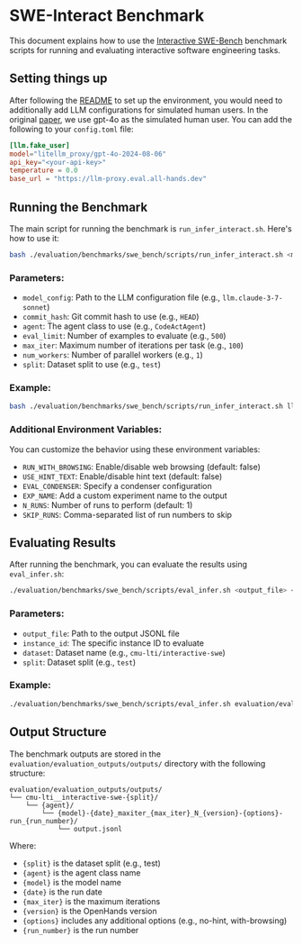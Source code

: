 # SWE-Interact Benchmark

This document explains how to use the [Interactive SWE-Bench](https://arxiv.org/abs/2502.13069) benchmark scripts for running and evaluating interactive software engineering tasks.

## Setting things up
After following the [README](./README.md) to set up the environment, you would need to additionally add LLM configurations for simulated human users. In the original [paper](https://arxiv.org/abs/2502.13069), we use gpt-4o as the simulated human user. You can add the following to your `config.toml` file:

```toml
[llm.fake_user]
model="litellm_proxy/gpt-4o-2024-08-06"
api_key="<your-api-key>"
temperature = 0.0
base_url = "https://llm-proxy.eval.all-hands.dev"
```

## Running the Benchmark

The main script for running the benchmark is `run_infer_interact.sh`. Here's how to use it:

```bash
bash ./evaluation/benchmarks/swe_bench/scripts/run_infer_interact.sh <model_config> <commit_hash> <agent> <eval_limit> <max_iter> <num_workers> <split>
```

### Parameters:

- `model_config`: Path to the LLM configuration file (e.g., `llm.claude-3-7-sonnet`)
- `commit_hash`: Git commit hash to use (e.g., `HEAD`)
- `agent`: The agent class to use (e.g., `CodeActAgent`)
- `eval_limit`: Number of examples to evaluate (e.g., `500`)
- `max_iter`: Maximum number of iterations per task (e.g., `100`)
- `num_workers`: Number of parallel workers (e.g., `1`)
- `split`: Dataset split to use (e.g., `test`)

### Example:

```bash
bash ./evaluation/benchmarks/swe_bench/scripts/run_infer_interact.sh llm.claude-3-7-sonnet HEAD CodeActAgent 500 100 1 test
```

### Additional Environment Variables:

You can customize the behavior using these environment variables:

- `RUN_WITH_BROWSING`: Enable/disable web browsing (default: false)
- `USE_HINT_TEXT`: Enable/disable hint text (default: false)
- `EVAL_CONDENSER`: Specify a condenser configuration
- `EXP_NAME`: Add a custom experiment name to the output
- `N_RUNS`: Number of runs to perform (default: 1)
- `SKIP_RUNS`: Comma-separated list of run numbers to skip

## Evaluating Results

After running the benchmark, you can evaluate the results using `eval_infer.sh`:

```bash
./evaluation/benchmarks/swe_bench/scripts/eval_infer.sh <output_file> <instance_id> <dataset> <split>
```

### Parameters:

- `output_file`: Path to the output JSONL file
- `instance_id`: The specific instance ID to evaluate
- `dataset`: Dataset name (e.g., `cmu-lti/interactive-swe`)
- `split`: Dataset split (e.g., `test`)

### Example:

```bash
./evaluation/benchmarks/swe_bench/scripts/eval_infer.sh evaluation/evaluation_outputs/outputs/cmu-lti__interactive-swe-test/CodeActAgent/claude-3-7-sonnet-20250219_maxiter_100_N_v0.39.0-no-hint-run_1/output.jsonl sphinx-doc__sphinx-8721 cmu-lti/interactive-swe test
```

## Output Structure

The benchmark outputs are stored in the `evaluation/evaluation_outputs/outputs/` directory with the following structure:

```
evaluation/evaluation_outputs/outputs/
└── cmu-lti__interactive-swe-{split}/
    └── {agent}/
        └── {model}-{date}_maxiter_{max_iter}_N_{version}-{options}-run_{run_number}/
            └── output.jsonl
```

Where:
- `{split}` is the dataset split (e.g., test)
- `{agent}` is the agent class name
- `{model}` is the model name
- `{date}` is the run date
- `{max_iter}` is the maximum iterations
- `{version}` is the OpenHands version
- `{options}` includes any additional options (e.g., no-hint, with-browsing)
- `{run_number}` is the run number
